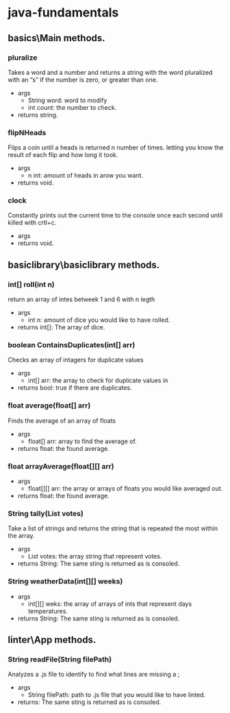 # java-fundamentals

## basics\Main methods.

### pluralize
Takes a word and a number and returns a string with the word pluralized with an “s” if the number is zero, or greater than one.
- args
    - String word: word to modify
    - int count: the number to check.
- returns string.
### flipNHeads
Flips a coin until a heads is returned n number of times. letting you know the result of each flip and how long it took. 
- args
    - n int: amount of heads in arow you want.
- returns void.
### clock
Constantly prints out the current time to the console once each second until killed with crtl+c.
- args
- returns void.

## basiclibrary\basiclibrary methods.

### int[] roll(int n)
return an array of intes betweek 1 and 6 with n legth
- args
    - int n: amount of dice you would like to have rolled.
- returns int[]: The array of dice.

### boolean ContainsDuplicates(int[] arr)
Checks an array of intagers for duplicate values
- args
    - int[] arr: the array to check for duplicate values in
- returns bool: true if there are duplicates.

### float average(float[] arr)
Finds the average of an array of floats
- args
    - float[] arr: array to find the average of.
- returns float: the found average.

### float arrayAverage(float[][] arr) 
- args 
    - float[][] arr: the array or arrays of floats you would like averaged out. 
- returns float: the found average. 

### String tally(List<String> votes) 
Take a list of strings and returns the string that is repeated the most within the array. 
- args 
    - List<String> votes: the array string that represent votes. 
- returns String: The same sting is returned as is consoled. 

### String weatherData(int[][] weeks) 
- args 
    - int[][] weks: the array of arrays of ints that represent days temperatures. 
- returns String: The same sting is returned as is consoled. 

## linter\App methods. 

### String readFile(String filePath) 
Analyzes a .js file to identify to find what lines are missing a ; 
- args 
    - String filePath: path to .js file that you would like to have linted. 
- returns: The same sting is returned as is consoled. 